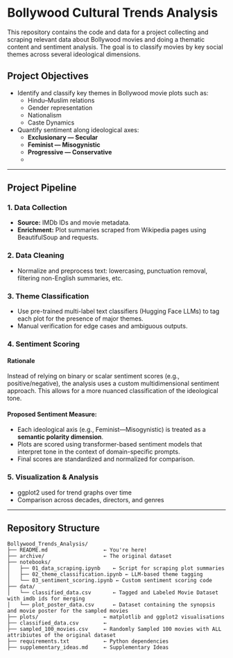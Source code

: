 # Bollywood Cultural Trends Analysis

This repository contains the code and data for a project collecting and scraping relevant data about Bollywood movies and doing a thematic content and sentiment analysis. The goal is to classify movies by key social themes across several ideological dimensions.

## Project Objectives

- Identify and classify key themes in Bollywood movie plots such as:
  - Hindu–Muslim relations
  - Gender representation
  - Nationalism
  - Caste Dynamics 
- Quantify sentiment along ideological axes:
  - **Exclusionary — Secular**
  - **Feminist — Misogynistic**
  - **Progressive — Conservative**
  - 

---

## Project Pipeline

### 1. **Data Collection**
- **Source:** IMDb IDs and movie metadata.
- **Enrichment:** Plot summaries scraped from Wikipedia pages using BeautifulSoup and requests.

### 2. **Data Cleaning**
- Normalize and preprocess text: lowercasing, punctuation removal, filtering non-English summaries, etc.

### 3. **Theme Classification**
- Use pre-trained multi-label text classifiers (Hugging Face LLMs) to tag each plot for the presence of major themes.
- Manual verification for edge cases and ambiguous outputs.

### 4. **Sentiment Scoring**
#### Rationale
Instead of relying on binary or scalar sentiment scores (e.g., positive/negative), the analysis uses a custom multidimensional sentiment approach. This allows for a more nuanced classification of the ideological tone.

#### Proposed Sentiment Measure:
- Each ideological axis (e.g., Feminist—Misogynistic) is treated as a **semantic polarity dimension**.
- Plots are scored using transformer-based sentiment models that interpret tone in the context of domain-specific prompts.
- Final scores are standardized and normalized for comparison.

### 5. **Visualization & Analysis**
- ggplot2 used for trend graphs over time
- Comparison across decades, directors, and genres

---

## Repository Structure

```plaintext
Bollywood_Trends_Analysis/
├── README.md                  ← You're here!
├── archive/                   ← The original dataset
├── notebooks/
│   ├── 01_data_scraping.ipynb    ← Script for scraping plot summaries
│   ├── 02_theme_classification.ipynb ← LLM-based theme tagging
│   └── 03_sentiment_scoring.ipynb ← Custom sentiment scoring code
├── data/
│   └── classified_data.csv       ← Tagged and Labeled Movie Dataset with imdb ids for merging
│   └── plot_poster_data.csv      ← Dataset containing the synopsis and movie poster for the sampled movies 
├── plots/                     ← matplotlib and ggplot2 visualisations
├── classified_data.csv        ← 
├── sampled_100_movies.csv     ← Randomly Sampled 100 movies with ALL attribiutes of the original dataset
├── requirements.txt           ← Python dependencies
├── supplementary_ideas.md     ← Supplementary Ideas 
